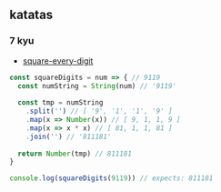 ## katatas

### 7 kyu
- [square-every-digit](https://www.codewars.com/kata/square-every-digit/train/javascript)

```javascript
const squareDigits = num => { // 9119
  const numString = String(num) // '9119'
  
  const tmp = numString
    .split('') // [ '9', '1', '1', '9' ]
    .map(x => Number(x)) // [ 9, 1, 1, 9 ]
    .map(x => x * x) // [ 81, 1, 1, 81 ]
    .join('') // '811181'
   
  return Number(tmp) // 811181
}

console.log(squareDigits(9119)) // expects: 811181
```